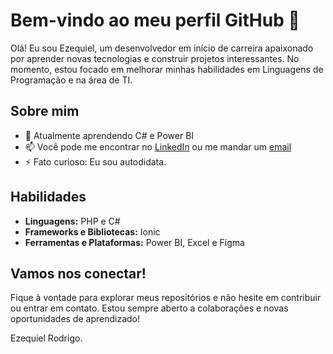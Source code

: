 # Bem-vindo ao meu perfil GitHub 👋

Olá! Eu sou Ezequiel, um desenvolvedor em início de carreira apaixonado por aprender novas tecnologias e construir projetos interessantes. No momento, estou focado em melhorar minhas habilidades em Linguagens de Programação e na área de TI.

## Sobre mim

- 🌱 Atualmente aprendendo C# e Power BI
- 📫 Você pode me encontrar no [LinkedIn](#) ou me mandar um [email](quielrodrigocruz@gmail.com)
- ⚡ Fato curioso: Eu sou autodidata.

## Habilidades

- **Linguagens:** PHP e C#
- **Frameworks e Bibliotecas:** Ionic
- **Ferramentas e Plataformas:** Power BI, Excel e Figma 

## Vamos nos conectar!

Fique à vontade para explorar meus repositórios e não hesite em contribuir ou entrar em contato. Estou sempre aberto a colaborações e novas oportunidades de aprendizado!

Ezequiel Rodrigo.
